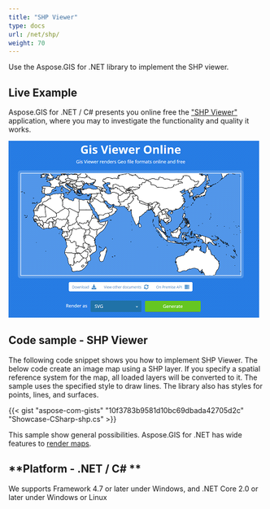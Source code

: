 ```yaml
---
title: "SHP Viewer"
type: docs
url: /net/shp/
weight: 70
---
```


Use the Aspose.GIS for .NET library to implement the SHP viewer.

## **Live Example**

Aspose.GIS for .NET / C# presents you online free the ["SHP Viewer"](https://products.aspose.app/gis/viewer/shp) application, where you may to investigate the functionality and quality it works.

![SHP viewer app](viewer.png)

## **Code sample - SHP Viewer**

The following code snippet shows you how to implement SHP Viewer. The below code create an image map using a SHP layer. If you specify a spatial reference system for the map, all loaded layers will be converted to it. 
The sample uses the specified style to draw lines. The library also has styles for points, lines, and surfaces.

{{< gist "aspose-com-gists" "10f3783b9581d10bc69dbada42705d2c" "Showcase-CSharp-shp.cs" >}}

This sample show general possibilities. Aspose.GIS for .NET has wide features to [render maps](https://docs.aspose.com/gis/net/map-rendering/).

## **Platform - .NET / C# **

We supports Framework 4.7 or later under Windows, and .NET Core 2.0 or later under Windows or Linux
